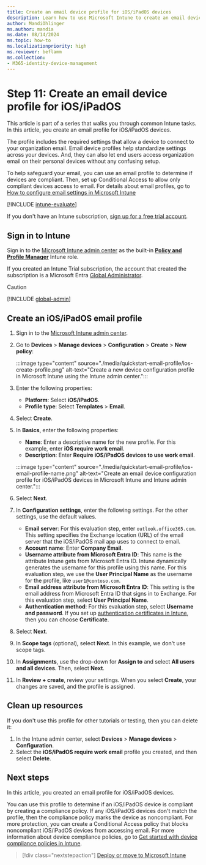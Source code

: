 ```yaml
---
title: Create an email device profile for iOS/iPadOS devices
description: Learn how to use Microsoft Intune to create an email device profile so iOS/iPadOS devices can securely connect to company organization email.
author: MandiOhlinger
ms.author: mandia
ms.date: 08/14/2024
ms.topic: how-to
ms.localizationpriority: high
ms.reviewer: beflamm
ms.collection:
- M365-identity-device-management
---
```


# Step 11: Create an email device profile for iOS/iPadOS

This article is part of a series that walks you through common Intune tasks. In this article, you create an email profile for iOS/iPadOS devices.

The profile includes the required settings that allow a device to connect to your organization email. Email device profiles help standardize settings across your devices. And, they can also let end users access organization email on their personal devices without any confusing setup.

To help safeguard your email, you can use an email profile to determine if devices are compliant. Then, set up Conditional Access to allow only compliant devices access to email. For details about email profiles, go to [How to configure email settings in Microsoft Intune](email-settings-configure.md)

[!INCLUDE [intune-evaluate](../includes/intune-evaluate.md)]

If you don't have an Intune subscription, [sign up for a free trial account](../fundamentals/free-trial-sign-up.md).

## Sign in to Intune

Sign in to the [Microsoft Intune admin center](https://go.microsoft.com/fwlink/?linkid=2109431) as the built-in **[Policy and Profile Manager](../fundamentals/role-based-access-control-reference.md#policy-and-profile-manager)** Intune role.

If you created an Intune Trial subscription, the account that created the subscription is a Microsoft Entra [Global Administrator](/entra/identity/role-based-access-control/permissions-reference#global-administrator).

> [!CAUTION]
> [!INCLUDE [global-admin](../includes/global-admin.md)]

## Create an iOS/iPadOS email profile

1. Sign in to the [Microsoft Intune admin center](https://go.microsoft.com/fwlink/?linkid=2109431).

2. Go to **Devices** > **Manage devices** > **Configuration** > **Create** > **New policy**:

    :::image type="content" source="./media/quickstart-email-profile/ios-create-profile.png" alt-text="Create a new device configuration profile in Microsoft Intune using the Intune admin center.":::

3. Enter the following properties:

   - **Platform**: Select **iOS/iPadOS**.
   - **Profile type**: Select **Templates** > **Email**.

4. Select **Create**.

5. In **Basics**, enter the following properties:

   - **Name**: Enter a descriptive name for the new profile. For this example, enter **iOS require work email**.
   - **Description**: Enter **Require iOS/iPadOS devices to use work email**.

   :::image type="content" source="./media/quickstart-email-profile/ios-email-profile-name.png" alt-text="Create an email device configuration profile for iOS/iPadOS devices in Microsoft Intune and Intune admin center.":::

6. Select **Next**.

7. In **Configuration settings**, enter the following settings. For the other settings, use the default values.

   - **Email server**: For this evaluation step, enter `outlook.office365.com`. This setting specifies the Exchange location (URL) of the email server that the iOS/iPadOS mail app uses to connect to email.
   - **Account name**: Enter **Company Email**.
   - **Username attribute from Microsoft Entra ID**: This name is the attribute Intune gets from Microsoft Entra ID. Intune dynamically generates the username for this profile using this name. For this evaluation step, we use the **User Principal Name** as the username for the profile, like `user1@contoso.com`.
   - **Email address attribute from Microsoft Entra ID**: This setting is the email address from Microsoft Entra ID that signs in to Exchange. For this evaluation step, select **User Principal Name**.
   - **Authentication method**: For this evaluation step, select **Username and password**. If you set up [authentication certificates in Intune](../protect/certificates-configure.md), then you can choose **Certificate**.

8. Select **Next**.

9. In **Scope tags** (optional), select **Next**. In this example, we don't use scope tags.

10. In **Assignments**, use the drop-down for **Assign to** and select **All users and all devices**. Then, select **Next**.

11. In **Review + create**, review your settings. When you select **Create**, your changes are saved, and the profile is assigned.

## Clean up resources

If you don't use this profile for other tutorials or testing, then you can delete it:

1. In the Intune admin center, select **Devices** > **Manage devices** > **Configuration**.
2. Select the **iOS/iPadOS require work email** profile you created, and then select **Delete**.

## Next steps

In this article, you created an email profile for iOS/iPadOS devices.

You can use this profile to determine if an iOS/iPadOS device is compliant by creating a compliance policy. If any iOS/iPadOS devices don't match the profile, then the compliance policy marks the device as noncompliant. For more protection, you can create a Conditional Access policy that blocks noncompliant iOS/iPadOS devices from accessing email. For more information about device compliance policies, go to [Get started with device compliance policies in Intune](../protect/device-compliance-get-started.md).

> [!div class="nextstepaction"]
> [Deploy or move to Microsoft Intune](../fundamentals/get-started-with-intune.md)
